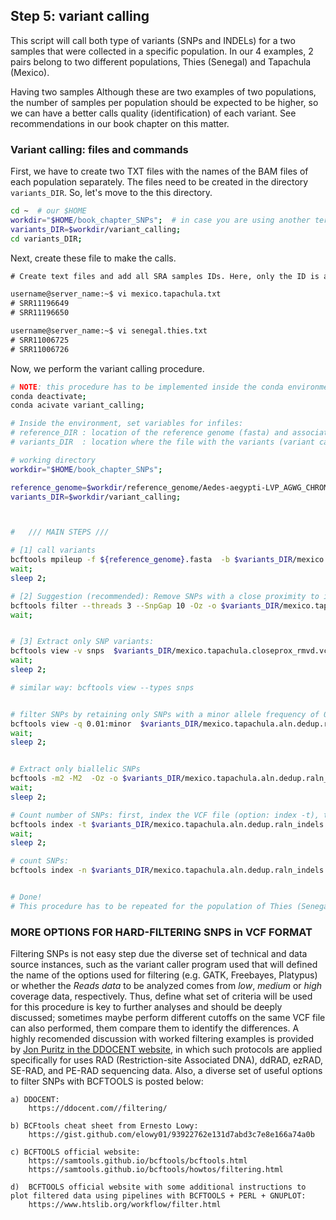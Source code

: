 ## Step 5: variant calling

This script will call both type of variants (SNPs and INDELs) for a two samples that were collected in a specific population. In our 4 examples, 2 pairs belong to two different populations, Thies (Senegal)  and Tapachula (Mexico).

Having two samples Although these are two examples of two populations, the number of samples per population should be expected to be higher, so we can have a better calls quality  (identification) of each variant. See recommendations in our book chapter on this matter.

### Variant calling: files and commands


First, we have to create two TXT files with the names of the BAM files of each population separately. The files need to be created in the directory `variants_DIR`. So, let's move to the this directory.


```bash
cd ~  # our $HOME
workdir="$HOME/book_chapter_SNPs";  # in case you are using another terminal
variants_DIR=$workdir/variant_calling;
cd variants_DIR;
```

Next, create these file to make the calls.


```txt
# Create text files and add all SRA samples IDs. Here, only the ID is added without the hashtag symbol (it is used here as commment to show the ids). You can use any text editor you want, here we use "vi". A brief list of other suggestions: VS code, Codium, Sublime, Emacs, Nedit. 

username@server_name:~$ vi mexico.tapachula.txt
# SRR11196649
# SRR11196650

username@server_name:~$ vi senegal.thies.txt
# SRR11006725
# SRR11006726
```

Now, we perform the variant calling procedure.

```bash
# NOTE: this procedure has to be implemented inside the conda environment "variant_calling":
conda deactivate; 
conda acivate variant_calling;

# Inside the environment, set variables for infiles:
# reference_DIR : location of the reference genome (fasta) and associated index files.
# variants_DIR  : location where the file with the variants (variant calling file, VCF) will be saved.

# working directory
workdir="$HOME/book_chapter_SNPs";

reference_genome=$workdir/reference_genome/Aedes-aegypti-LVP_AGWG_CHROMOSOMES.AaegL5_2.parsed;
variants_DIR=$workdir/variant_calling;



#   /// MAIN STEPS ///

# [1] call variants
bcftools mpileup -f ${reference_genome}.fasta  -b $variants_DIR/mexico.tapachula.txt | bcftools call -mv -Oz -o $variants_DIR/mexico.tapachula.aln.dedup.raln_indels.fm.vcf.gz;
wait;
sleep 2;

# [2] Suggestion (recommended): Remove SNPs with a close proximity to indes of 10 bp:
bcftools filter --threads 3 --SnpGap 10 -Oz -o $variants_DIR/mexico.tapachula.closeprox_rmvd.vcf.gz  $variants_DIR/mexico.tapachula.aln.dedup.raln_indels.fm.vcf.gz
wait;


# [3] Extract only SNP variants:
bcftools view -v snps  $variants_DIR/mexico.tapachula.closeprox_rmvd.vcf.gz  -Oz -o $variants_DIR/mexico.tapachula.aln.dedup.raln_indels.fm.snps.vcf.gz
wait;
sleep 2;

# similar way: bcftools view --types snps 


# filter SNPs by retaining only SNPs with a minor allele frequency of 0.01 && mapping quality bigger than 20:
bcftools view -q 0.01:minor  $variants_DIR/mexico.tapachula.aln.dedup.raln_indels.fm.snps.vcf.gz | bcftools filter -i '%QUAL>20' -Oz -o $variants_DIR/mexico.tapachula.aln.dedup.raln_indels.fm.snps.fltrd.vcf.gz
wait;
sleep 2;


# Extract only biallelic SNPs
bcftools -m2 -M2  -Oz -o $variants_DIR/mexico.tapachula.aln.dedup.raln_indels.fm.snps.fltrd.biallelic.vcf.gz  $variants_DIR/mexico.tapachula.aln.dedup.raln_indels.fm.snps.fltrd.vcf.gz
wait;
sleep 2;

# Count number of SNPs: first, index the VCF file (option: index -t), then count then (option: index -n). This will create a file with the same name of the VCF file, but with a file extension *vcf.gz.tbi
bcftools index -t $variants_DIR/mexico.tapachula.aln.dedup.raln_indels.fm.snps.fltrd.biallelic.vcf.gz
wait;
sleep 2;

# count SNPs:
bcftools index -n $variants_DIR/mexico.tapachula.aln.dedup.raln_indels.fm.snps.fltrd.biallelic.vcf.gz


# Done!
# This procedure has to be repeated for the population of Thies (Senegal) by copy-n-paste the code and replacing the population name across the whole code or you can implement a loop bash script to run it automatically one after another, so no need to copy-n-paste all the code.
```

### MORE OPTIONS FOR HARD-FILTERING SNPS in VCF FORMAT

Filtering SNPs is not easy step due the diverse set of technical and data source instances, such as the variant caller program used that will defined the name of the options used for filtering (e.g. GATK, Freebayes, Platypus) or whether the *Reads data* to be analyzed comes from *low*, *medium* or *high* coverage data, respectively. Thus, define what set of criteria will be used for this procedure is key to further analyses and should be deeply discussed; sometimes maybe perform different cutoffs on the same VCF file can also performed, them compare them to identify the differences. A highly recomended discussion with worked filtering examples is provided by [Jon Puritz in the DDOCENT website](https://ddocent.com//filtering/), in which such protocols are applied specifically for uses RAD (Restriction-site Associated DNA), ddRAD, ezRAD, SE-RAD, and PE-RAD sequencing data. Also, a diverse set of useful options to filter SNPs with BCFTOOLS is posted below:


```text
a) DDOCENT:
    https://ddocent.com//filtering/ 

b) BCFtools cheat sheet from Ernesto Lowy:
    https://gist.github.com/elowy01/93922762e131d7abd3c7e8e166a74a0b

c) BCFTOOLS official website:
    https://samtools.github.io/bcftools/bcftools.html
    https://samtools.github.io/bcftools/howtos/filtering.html
    
d)  BCFTOOLS official website with some additional instructions to plot filtered data using pipelines with BCFTOOLS + PERL + GNUPLOT:
    https://www.htslib.org/workflow/filter.html


```


